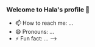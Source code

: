 ### Welcome to Hala's profile 👋




- 📫 How to reach me: ...
- 😄 Pronouns: ...
- ⚡ Fun fact: ...
-->
